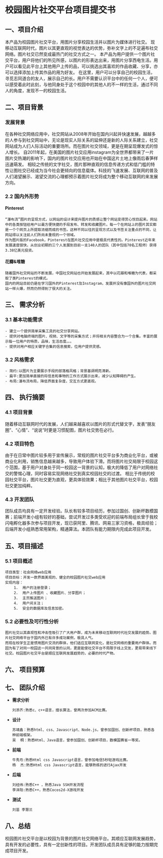 # 校园图片社交平台项目提交书 #
## 一、项目介绍

本产品为校园图片社交平台，用图片分享校园生活并以图片为媒体进行社交。
现移动互联网时代，图片以其更直观的视觉表达的优势，弥补文字上的不足遍布社交网络。图片社交已然变成最热门的社交方式之一。
本产品为用户提供一个图片社交平台，用户将他们的所见所感，以图片的形表达出来，用图片分享西电生活。用户可以看见此平台上其他用户上传的品，可以挑选出其喜欢的作品收藏、分享，亦可以选择添加上传其作品的用为好友。
在这里，用户可以分享自己的校园生活，寻觅志同道合的友人，展示自己的长。用户不需要认识平台中的任何一个人，便可以感受着此时此刻，与他同身处于这个校园中的其他人的不一样的生活，通过不同人的角度，发现不一的校园生活。

## 二、项目背景

### 发展背景
在各种社交网络应用中，社交网站从2008年开始在国内兴起并快速发展，越越多的人参与到社交网站中，无论是现实人际关系的延伸还是新的人际关系建立，社交网站成为人们人际活动的重要场所。而在图片社交领域，更是在期呈现爆发式的惊人增长。
自2011年起，在美国的图片社交应用instagram为全世界都带来了一片图片交热潮的影响下，国内的图片社交应用也开始在中国这片土地上像雨后春笋样迅速萌发。
相较之传统的文字社交，图片那种直观的信息传递方式和低门槛的特性让图社交已经成为当今社会更倾向的信息载体。科技的飞速发展、互联网的普及人们渴望展示、渴望交流的心理都预示着图片社交将成为整个移动互联网的来发展方向。

### 2.2 国内外形势

#### Pinterest
	“瀑布流”图片的呈现方式，以网站的设计来提升图片的质感让整个网站变得赏心悦目起来。网站中的各类按钮给用户以最方便快捷的手段发布、转发和收藏图片。每一个在网站上的图片其实都是一个个网页上所提取浓缩而成的书签。这种不同以往的呈现方式以及书签关注重点的不同，让网站得以关注前人们所尚未重视的一个领域。
	作为图片版的Facebook，Pinterest在图片社交应用中是极具代表性的。Pinterest近年来发展速度很快，从创业初期的三个人发展到目前一支140人的团队（其中包括70名工程师）获得3.38亿美元投资。
#### 花瓣&堆糖
	随着国外社交网站的不断发展，中国社交网站也开始发展起来，其中以花瓣和堆糖为代表，都采取了类Pinterest的模式。
    国内的网站目前仍是在学习国外的Pinterest及Instagram，发展并没有像国外的图片社交网站一样火爆，然而仍然得到了很大的关注。
## 三、	需求分析
### 3.1 基本功能需求
	- 建立一个提供简单采集工具的社交分享网站。
	- 提供对电脑终端的图片、视频、文字等的采集方式；并将相关内容整合为一个合集。丰富的展示每一位用户的特质，品味，生活态度。。。
	- 提供对用户相应关键字合集的信息搜索，位用户提供灵感。

### 3.2 风格需求
	- 简约:以图片为主要展示手段的部落格风格；背景基调明亮清新。
	- 扁平:更加简单直接的将信息和事物的工作方式展示出来，减少认知障碍的产生。
	- 布局:瀑布流布局，降低界面复杂度，交互方式更直观。
## 四、	执行摘要

### 4.1 项目背景

随着移动互联网时代的发展，人们越来越喜欢以图片的形式代替文字，发表“朋友圈”、“心情”、“说说”时更是习惯配图，图片社交势在必行。
### 4.2 项目特色

由于在日常中图片较多用于宣传展示，常规的图片社交平台多为商业化平台，或被商业化利用，销售信息越来越多，导致用户体验下滑。而将图片社交局限于校园这个范围，基于用户对身处于同一校园这一背景的认知，极大的降低了用户对网络社交的警惕心理，同时容易实现网络社交到真实校园社交的过渡。
相比于传统的校园社交平台，图片社交更为直观，更具体验效果；相比于其他图片社交平台，校园社交更加纯粹。

### 4.3 开发团队

团队成员均具有一定开发经验。队长有较多项目经历，参加过国创、创新杯数模国赛；前端开发小组有较好的基础，尝试开发过多类受欢迎的前端布局组长曾于我校闪电孵化器多次参与项目开发，现已获阿里、腾讯、网易三家习资格，极具经验；后端开发小组熟悉常用架构，精通算法。本团队有能力期限内完成此项目开发。

## 五、项目描述

### 5.1 项目概述
	项目类型：社会网络web应用
	项目目标：开发一款界面美观的、健全的校园图片社交web应用
	实现内容：
		1.	用户的注册登录；
		2.	用户上传图片 、收藏图片、分享图片；
		3.	主页推送图片；
		4.	用户间关注；
		5.	安全的数据库及信息加密。
### 5.2 必要性及可行性分析

	图片社交以其直观性和冲击性吸引了广大用户群，成为未来移动互联网时代社交发展的趋势。图片社交网络平台于国内外已有许多成功案例，极具人气。
    而现在校学生正是惯用图片交流的群体，他们适应互联网变化，是社交网络的重要用户群体。而因为有了对同一校园这一共同背景的认同，更是能使社交平台不局限于线上交友，更易带来线下社交。校园图片社交平台是顺应互联网发展趋势的，必要的时代产物。
## 六、	项目预算
 
## 七、	团队介绍

- **需求分析**
    ```
    刘添齐:熟悉c、c++语言，擅长算法，曾两次参加ACM比赛。
    ```
- **设计**
    ```	
    苏靖鑫：熟悉html、css、Javascript、Node.js，曾参加国创、创新杯项目，熟悉各种前端框架。
    吴  桐：熟悉Html、Java语言，曾参加国创、创新杯项目，数模国赛省一等奖。
    ```
- **前端**
    ```
    牛秀月:熟悉Html css Javascript语言，曾参加电信5秒轻游戏比赛。
    杨  杰:熟悉Html css Javascript语言，能够熟练的进行Ajax开发
    ```
- **后端**
    ```
    刘经纬:熟悉C++ ，熟悉Java SSH开发流程
    李泽阳:熟悉C++，熟悉Cocos2d-X游戏开发
    ```
- **测试**
    ```
    刘苗 李慧兰
    ```
    
## 八、总结
校园图片社交平台是以校园为背景的图片社交网络平台。其顺应互联网发展趋势，具有开发的必要性，具有一定创新性的项目。开发团队成员具有足够的能力按期完成项目开发。

